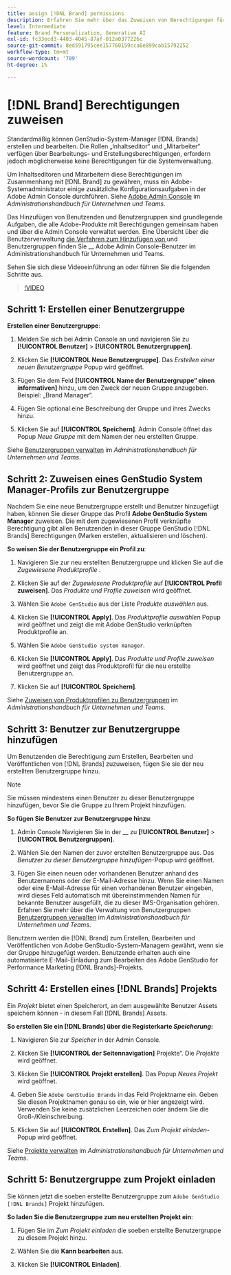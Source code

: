 ```yaml
---
title: assign [!DNL Brand] permissions
description: Erfahren Sie mehr über das Zuweisen von Berechtigungen für GenStudio for Performance Marketing [!DNL Brand] Ersteller und Bearbeiter.
level: Intermediate
feature: Brand Personalization, Generative AI
exl-id: fc33ecd3-4403-4045-87af-012a0377226c
source-git-commit: 8ed591795cee157760159cca6e899cab15792252
workflow-type: tm+mt
source-wordcount: '709'
ht-degree: 1%

---
```


# [!DNL Brand] Berechtigungen zuweisen

Standardmäßig können GenStudio-System-Manager [!DNL Brands] erstellen und bearbeiten. Die Rollen „Inhaltseditor“ und „Mitarbeiter“ verfügen über Bearbeitungs- und Erstellungsberechtigungen, erfordern jedoch möglicherweise keine Berechtigungen für die Systemverwaltung.

Um Inhaltseditoren und Mitarbeitern diese Berechtigungen im Zusammenhang mit [!DNL Brand] zu gewähren, muss ein Adobe-Systemadministrator einige zusätzliche Konfigurationsaufgaben in der Adobe Admin Console durchführen. Siehe [Adobe Admin Console](https://helpx.adobe.com/de/enterprise/using/admin-console.html#Overview) im _Administrationshandbuch für Unternehmen und Teams_.

Das Hinzufügen von Benutzenden und Benutzergruppen sind grundlegende Aufgaben, die alle Adobe-Produkte mit Berechtigungen gemeinsam haben und über die Admin Console verwaltet werden. Eine Übersicht über die Benutzerverwaltung [ die Verfahren zum Hinzufügen von ](https://helpx.adobe.com/de/enterprise/using/users.html) und Benutzergruppen finden Sie __ Adobe Admin Console-Benutzer im Administrationshandbuch für Unternehmen und Teams.

Sehen Sie sich diese Videoeinführung an oder führen Sie die folgenden Schritte aus.

>[!VIDEO](https://video.tv.adobe.com/v/3470508/?learn=on&enablevpops&captions=ger)

## Schritt 1: Erstellen einer Benutzergruppe

**Erstellen einer Benutzergruppe**:

1. Melden Sie sich bei Admin Console an und navigieren Sie zu **[!UICONTROL Benutzer]** > **[!UICONTROL Benutzergruppen]**.

1. Klicken Sie **[!UICONTROL Neue Benutzergruppe]**. Das _Erstellen einer neuen Benutzergruppe_ Popup wird geöffnet.

1. Fügen Sie dem Feld **[!UICONTROL Name der Benutzergruppe“ einen informativen]** hinzu, um den Zweck der neuen Gruppe anzugeben. Beispiel: „Brand Manager“.

1. Fügen Sie optional eine Beschreibung der Gruppe und ihres Zwecks hinzu.

1. Klicken Sie auf **[!UICONTROL Speichern]**. Admin Console öffnet das Popup _Neue Gruppe_ mit dem Namen der neu erstellten Gruppe.

Siehe [Benutzergruppen verwalten](https://helpx.adobe.com/de/enterprise/using/user-groups.html) im _Administrationshandbuch für Unternehmen und Teams_.

## Schritt 2: Zuweisen eines GenStudio System Manager-Profils zur Benutzergruppe

Nachdem Sie eine neue Benutzergruppe erstellt und Benutzer hinzugefügt haben, können Sie dieser Gruppe das Profil **Adobe GenStudio System Manager** zuweisen. Die mit dem zugewiesenen Profil verknüpfte Berechtigung gibt allen Benutzenden in dieser Gruppe GenStudio [!DNL Brands] Berechtigungen (Marken erstellen, aktualisieren und löschen).

**So weisen Sie der Benutzergruppe ein Profil zu**:

1. Navigieren Sie zur neu erstellten Benutzergruppe und klicken Sie auf die _Zugewiesene Produktprofile_ .

1. Klicken Sie auf der _Zugewiesene Produktprofile_ auf **[!UICONTROL Profil zuweisen]**. Das _Produkte und Profile zuweisen_ wird geöffnet.

1. Wählen Sie `Adobe GenStudio` aus der Liste _Produkte auswählen_ aus.

1. Klicken Sie **[!UICONTROL Apply]**. Das _Produktprofile auswählen_ Popup wird geöffnet und zeigt die mit Adobe GenStudio verknüpften Produktprofile an.

1. Wählen Sie `Adobe GenStudio system manager`.

1. Klicken Sie **[!UICONTROL Apply]**. Das _Produkte und Profile zuweisen_ wird geöffnet und zeigt das Produktprofil für die neu erstellte Benutzergruppe an.

1. Klicken Sie auf **[!UICONTROL Speichern]**.

Siehe [Zuweisen von Produktprofilen zu Benutzergruppen](https://helpx.adobe.com/de/enterprise/using/user-groups.html) im _Administrationshandbuch für Unternehmen und Teams_.

## Schritt 3: Benutzer zur Benutzergruppe hinzufügen

Um Benutzenden die Berechtigung zum Erstellen, Bearbeiten und Veröffentlichen von [!DNL Brands] zuzuweisen, fügen Sie sie der neu erstellten Benutzergruppe hinzu.

>[!NOTE]
>
>Sie müssen mindestens einen Benutzer zu dieser Benutzergruppe hinzufügen, bevor Sie die Gruppe zu Ihrem Projekt hinzufügen.

**So fügen Sie Benutzer zur Benutzergruppe hinzu**:

1. Admin Console Navigieren Sie in der __ zu **[!UICONTROL Benutzer]** > **[!UICONTROL Benutzergruppen]**.

1. Wählen Sie den Namen der zuvor erstellten Benutzergruppe aus. Das _Benutzer zu dieser Benutzergruppe hinzufügen_-Popup wird geöffnet.

1. Fügen Sie einen neuen oder vorhandenen Benutzer anhand des Benutzernamens oder der E-Mail-Adresse hinzu. Wenn Sie einen Namen oder eine E-Mail-Adresse für einen vorhandenen Benutzer eingeben, wird dieses Feld automatisch mit übereinstimmenden Namen für bekannte Benutzer ausgefüllt, die zu dieser IMS-Organisation gehören. Erfahren Sie mehr über die Verwaltung von Benutzergruppen [Benutzergruppen verwalten](https://helpx.adobe.com/de/enterprise/using/user-groups.html) im _Administrationshandbuch für Unternehmen und Teams_.

Benutzern werden die [!DNL Brand] zum Erstellen, Bearbeiten und Veröffentlichen von Adobe GenStudio-System-Managern gewährt, wenn sie der Gruppe hinzugefügt werden. Benutzende erhalten auch eine automatisierte E-Mail-Einladung zum Bearbeiten des Adobe GenStudio for Performance Marketing [!DNL Brands]-Projekts.

## Schritt 4: Erstellen eines [!DNL Brands] Projekts

Ein _Projekt_ bietet einen Speicherort, an dem ausgewählte Benutzer Assets speichern können - in diesem Fall [!DNL Brands] Assets.

**So erstellen Sie ein [!DNL Brands] über die Registerkarte _Speicherung_:**

1. Navigieren Sie zur _Speicher_ in der Admin Console.

1. Klicken Sie **[!UICONTROL der Seitennavigation]** Projekte“. Die _Projekte_ wird geöffnet.

1. Klicken Sie **[!UICONTROL Projekt erstellen]**. Das Popup _Neues Projekt_ wird geöffnet.

1. Geben Sie `Adobe GenStudio Brands` in das Feld Projektname ein. Geben Sie diesen Projektnamen genau so ein, wie er hier angezeigt wird. Verwenden Sie keine zusätzlichen Leerzeichen oder ändern Sie die Groß-/Kleinschreibung.

1. Klicken Sie auf **[!UICONTROL Erstellen]**. Das _Zum Projekt einladen_-Popup wird geöffnet.

Siehe [Projekte verwalten](https://helpx.adobe.com/de/enterprise/using/projects-in-business-storage.html) im _Administrationshandbuch für Unternehmen und Teams_.

## Schritt 5: Benutzergruppe zum Projekt einladen

Sie können jetzt die soeben erstellte Benutzergruppe zum `Adobe GenStudio [!DNL Brands]` Projekt hinzufügen.

**So laden Sie die Benutzergruppe zum neu erstellten Projekt ein**:

1. Fügen Sie im _Zum Projekt einladen_ die soeben erstellte Benutzergruppe zu diesem Projekt hinzu.

1. Wählen Sie die **Kann bearbeiten** aus.

1. Klicken Sie **[!UICONTROL Einladen]**.
